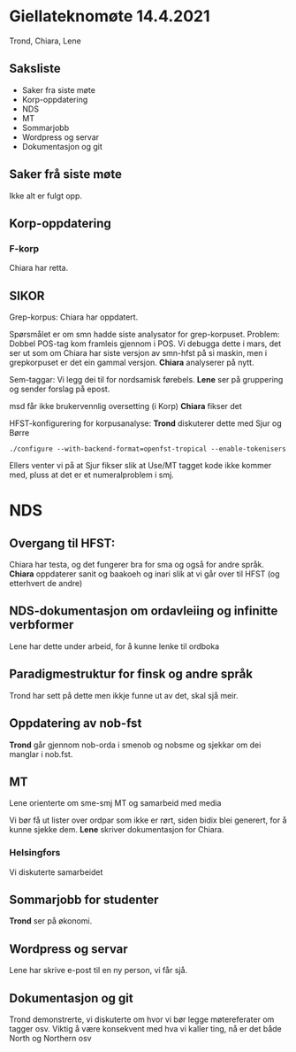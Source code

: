 # Giellateknomøte 14.4.2021

Trond, Chiara, Lene

##  Saksliste
* Saker fra siste møte
* Korp-oppdatering
* NDS
* MT
* Sommarjobb
* Wordpress og servar
* Dokumentasjon og git






## Saker frå siste møte
Ikke alt er fulgt opp.



## Korp-oppdatering

### F-korp
Chiara har retta.

## SIKOR

Grep-korpus: Chiara har oppdatert.

Spørsmålet er om smn hadde siste analysator for grep-korpuset. Problem: Dobbel POS-tag kom framleis gjennom i POS. Vi debugga dette i mars, det ser ut som om Chiara har siste versjon av smn-hfst på si maskin, men i grepkorpuset er det ein gammal versjon. **Chiara** analyserer på nytt.

Sem-taggar: Vi legg dei til for nordsamisk førebels. **Lene** ser på gruppering og sender forslag på epost.

msd får ikke brukervennlig oversetting (i Korp) **Chiara** fikser det

HFST-konfigurering for korpusanalyse: **Trond** diskuterer dette med Sjur og Børre

`./configure --with-backend-format=openfst-tropical --enable-tokenisers`

Ellers venter vi på at Sjur fikser slik at Use/MT tagget kode ikke kommer med, pluss at det er et numeralproblem i smj.

# NDS

## Overgang til HFST:

Chiara har testa, og det fungerer bra for sma og også for andre språk.
**Chiara** oppdaterer sanit og baakoeh og inari slik at vi går over til HFST (og etterhvert de andre)

## NDS-dokumentasjon om ordavleiing og infinitte verbformer
Lene har dette under arbeid, for å kunne lenke til ordboka

## Paradigmestruktur for finsk og andre språk
Trond har sett på dette men ikkje funne ut av det, skal sjå meir.

## Oppdatering av nob-fst
**Trond** går gjennom nob-orda i smenob og nobsme og sjekkar om dei manglar i nob.fst.

## MT

Lene orienterte om sme-smj MT og samarbeid med media

Vi bør få ut lister over ordpar som ikke er rørt, siden bidix blei generert, for å kunne sjekke dem. **Lene** skriver dokumentasjon for Chiara.

### Helsingfors
Vi diskuterte samarbeidet

## Sommarjobb for studenter

**Trond** ser på økonomi.

## Wordpress og servar

Lene har skrive e-post til en ny person, vi får sjå.

## Dokumentasjon og git

Trond demonstrerte, vi diskuterte om hvor vi bør legge møtereferater om tagger osv. Viktig å være konsekvent med hva vi kaller ting, nå er det både North og Northern osv
